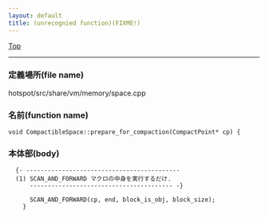 ```yaml
---
layout: default
title: (unrecognied function)(FIXME!)
---
```

[Top](../index.html)

--- 
### 定義場所(file name)
hotspot/src/share/vm/memory/space.cpp

### 名前(function name)
```
void CompactibleSpace::prepare_for_compaction(CompactPoint* cp) {
```

### 本体部(body)
```
  {- -------------------------------------------
  (1) SCAN_AND_FORWARD マクロの中身を実行するだけ.
      ---------------------------------------- -}

	  SCAN_AND_FORWARD(cp, end, block_is_obj, block_size);
	}
	
```


